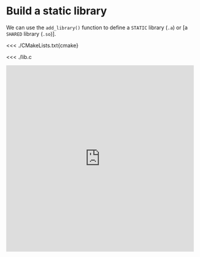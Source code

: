 # Build a static library

We can use the `add_library()` function to define a `STATIC` library (`.a`) or [a `SHARED` library (`.so`)].

<<< ./CMakeLists.txt{cmake}

<<< ./lib.c

<iframe frameborder="0" style="width: 100%; height: 500px" src="https://replit.com/@jcbhmr/cmakebyexampledev-static?embed=1"></iframe>
